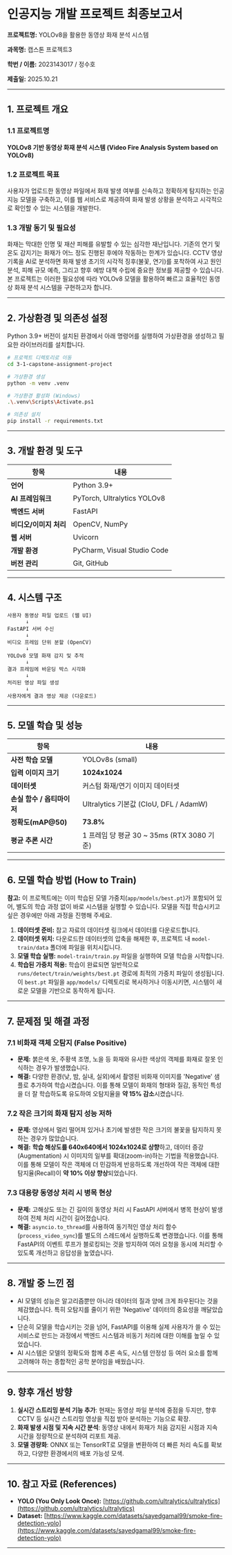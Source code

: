 # 인공지능 개발 프로젝트 최종보고서

**프로젝트명:** YOLOv8을 활용한 동영상 화재 분석 시스템

**과목명:** 캡스톤 프로젝트3

**학번 / 이름:** 2023143017 / 정수호

**제출일:** 2025.10.21

---

## 1. 프로젝트 개요

### 1.1 프로젝트명

**YOLOv8 기반 동영상 화재 분석 시스템 (Video Fire Analysis System based on YOLOv8)**

### 1.2 프로젝트 목표

사용자가 업로드한 동영상 파일에서 화재 발생 여부를 신속하고 정확하게 탐지하는 인공지능 모델을 구축하고, 이를 웹 서비스로 제공하여 화재 발생 상황을 분석하고 시각적으로 확인할 수 있는 시스템을 개발한다.

### 1.3 개발 동기 및 필요성

화재는 막대한 인명 및 재산 피해를 유발할 수 있는 심각한 재난입니다. 기존의 연기 및 온도 감지기는 화재가 어느 정도 진행된 후에야 작동하는 한계가 있습니다. CCTV 영상 기록을 AI로 분석하면 화재 발생 초기의 시각적 징후(불꽃, 연기)를 포착하여 사고 원인 분석, 피해 규모 예측, 그리고 향후 예방 대책 수립에 중요한 정보를 제공할 수 있습니다. 본 프로젝트는 이러한 필요성에 따라 YOLOv8 모델을 활용하여 빠르고 효율적인 동영상 화재 분석 시스템을 구현하고자 합니다.

---

## 2. 가상환경 및 의존성 설정

Python 3.9+ 버전이 설치된 환경에서 아래 명령어를 실행하여 가상환경을 생성하고 필요한 라이브러리를 설치합니다.

```bash
# 프로젝트 디렉토리로 이동
cd 3-1-capstone-assignment-project

# 가상환경 생성
python -m venv .venv

# 가상환경 활성화 (Windows)
.\.venv\Scripts\Activate.ps1

# 의존성 설치
pip install -r requirements.txt
```

---

## 3. 개발 환경 및 도구

| 항목 | 내용 |
| --- | --- |
| **언어** | Python 3.9+ |
| **AI 프레임워크** | PyTorch, Ultralytics YOLOv8 |
| **백엔드 서버** | FastAPI |
| **비디오/이미지 처리** | OpenCV, NumPy |
| **웹 서버** | Uvicorn |
| **개발 환경** | PyCharm, Visual Studio Code |
| **버전 관리** | Git, GitHub |

---

## 4. 시스템 구조

```
사용자 동영상 파일 업로드 (웹 UI)
      ↓
FastAPI 서버 수신
      ↓
비디오 프레임 단위 분할 (OpenCV)
      ↓
YOLOv8 모델 화재 감지 및 추적
      ↓
결과 프레임에 바운딩 박스 시각화
      ↓
처리된 영상 파일 생성
      ↓
사용자에게 결과 영상 제공 (다운로드)
```

---

## 5. 모델 학습 및 성능

| 항목 | 내용 |
| --- | --- |
| **사전 학습 모델** | YOLOv8s (small) |
| **입력 이미지 크기** | **1024x1024** |
| **데이터셋** | 커스텀 화재/연기 이미지 데이터셋 |
| **손실 함수 / 옵티마이저** | Ultralytics 기본값 (CIoU, DFL / AdamW) |
| **정확도(mAP@50)** | **73.8%** |
| **평균 추론 시간** | 1 프레임 당 평균 30 ~ 35ms (RTX 3080 기준) |

---

## 6. 모델 학습 방법 (How to Train)

**참고:** 이 프로젝트에는 이미 학습된 모델 가중치(`app/models/best.pt`)가 포함되어 있어, 별도의 학습 과정 없이 바로 시스템을 실행할 수 있습니다. 모델을 직접 학습시키고 싶은 경우에만 아래 과정을 진행해 주세요.

1.  **데이터셋 준비:** 참고 자료의 데이터셋 링크에서 데이터를 다운로드합니다.
2.  **데이터셋 위치:** 다운로드한 데이터셋의 압축을 해제한 후, 프로젝트 내 `model-train/data` 폴더에 파일을 위치시킵니다.
3.  **모델 학습 실행:** `model-train/train.py` 파일을 실행하여 모델 학습을 시작합니다.
4.  **학습된 가중치 적용:** 학습이 완료되면 일반적으로 `runs/detect/train/weights/best.pt` 경로에 최적의 가중치 파일이 생성됩니다. 이 `best.pt` 파일을 `app/models/` 디렉토리로 복사하거나 이동시키면, 시스템이 새로운 모델을 기반으로 동작하게 됩니다.

---

## 7. 문제점 및 해결 과정

### 7.1 비화재 객체 오탐지 (False Positive)

- **문제:** 붉은색 옷, 주황색 조명, 노을 등 화재와 유사한 색상의 객체를 화재로 잘못 인식하는 경우가 발생했습니다.
- **해결:** 다양한 환경(낮, 밤, 실내, 실외)에서 촬영된 비화재 이미지를 'Negative' 샘플로 추가하여 학습시켰습니다. 이를 통해 모델이 화재의 형태와 질감, 동적인 특성을 더 잘 학습하도록 유도하여 오탐지율을 **약 15% 감소**시켰습니다.

### 7.2 작은 크기의 화재 탐지 성능 저하

- **문제:** 영상에서 멀리 떨어져 있거나 초기에 발생한 작은 크기의 불꽃을 탐지하지 못하는 경우가 많았습니다.
- **해결:** **학습 해상도를 640x640에서 1024x1024로 상향**하고, 데이터 증강(Augmentation) 시 이미지의 일부를 확대(zoom-in)하는 기법을 적용했습니다. 이를 통해 모델이 작은 객체에 더 민감하게 반응하도록 개선하여 작은 객체에 대한 탐지율(Recall)이 **약 10% 이상 향상**되었습니다.

### 7.3 대용량 동영상 처리 시 병목 현상

- **문제:** 고해상도 또는 긴 길이의 동영상 처리 시 FastAPI 서버에서 병목 현상이 발생하여 전체 처리 시간이 길어졌습니다.
- **해결:** `asyncio.to_thread`를 사용하여 동기적인 영상 처리 함수(`process_video_sync`)를 별도의 스레드에서 실행하도록 변경했습니다. 이를 통해 FastAPI의 이벤트 루프가 블로킹되는 것을 방지하여 여러 요청을 동시에 처리할 수 있도록 개선하고 응답성을 높였습니다.

---

## 8. 개발 중 느낀 점

- AI 모델의 성능은 알고리즘뿐만 아니라 데이터의 질과 양에 크게 좌우된다는 것을 체감했습니다. 특히 오탐지를 줄이기 위한 'Negative' 데이터의 중요성을 깨달았습니다.
- 단순히 모델을 학습시키는 것을 넘어, FastAPI를 이용해 실제 사용자가 쓸 수 있는 서비스로 만드는 과정에서 백엔드 시스템과 비동기 처리에 대한 이해를 높일 수 있었습니다.
- AI 시스템은 모델의 정확도와 함께 추론 속도, 시스템 안정성 등 여러 요소를 함께 고려해야 하는 종합적인 공학 분야임을 배웠습니다.

---

## 9. 향후 개선 방향

1.  **실시간 스트리밍 분석 기능 추가**: 현재는 동영상 파일 분석에 중점을 두지만, 향후 CCTV 등 실시간 스트리밍 영상을 직접 받아 분석하는 기능으로 확장.
2.  **화재 발생 시점 및 지속 시간 분석**: 동영상 내에서 화재가 처음 감지된 시점과 지속 시간을 정량적으로 분석하여 리포트 제공.
3.  **모델 경량화**: ONNX 또는 TensorRT로 모델을 변환하여 더 빠른 처리 속도를 확보하고, 다양한 환경에서의 배포 가능성 모색.

---

## 10. 참고 자료 (References)

- **YOLO (You Only Look Once):** [https://github.com/ultralytics/ultralytics](https://github.com/ultralytics/ultralytics)
- **Dataset:** [https://www.kaggle.com/datasets/sayedgamal99/smoke-fire-detection-yolo](https://www.kaggle.com/datasets/sayedgamal99/smoke-fire-detection-yolo)

---
